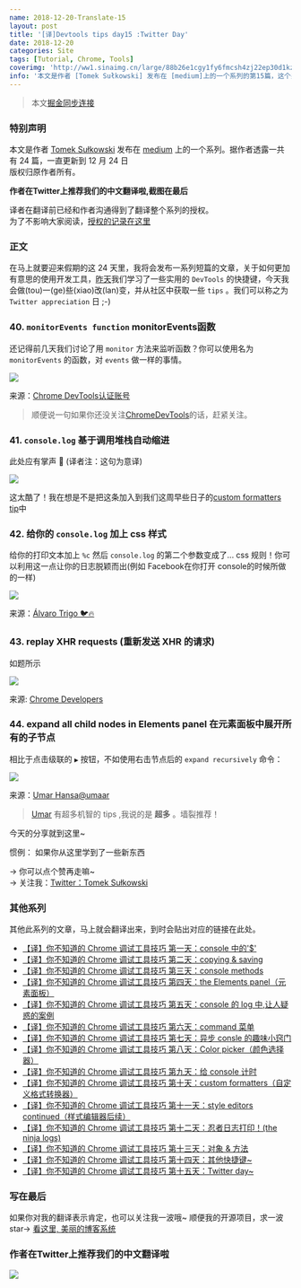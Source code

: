 ```yaml
---
name: 2018-12-20-Translate-15
layout: post
title: '[译]Devtools tips day15 :Twitter Day'
date: 2018-12-20
categories: Site
tags: [Tutorial, Chrome, Tools]
coverimg: 'http://ww1.sinaimg.cn/large/88b26e1cgy1fy6fmcsh4zj22ep30d1kz.jpg'
info: '本文是作者 [Tomek Sułkowski] 发布在 [medium]上的一个系列的第15篇，这个系列一共有24篇'
---
```


> 本文[掘金同步连接](https://juejin.im/post/5c1b09f9f265da616f6feb9e)

### 特别声明

本文是作者 [Tomek Sułkowski](https://twitter.com/sulco) 发布在 [medium](https://medium.com/@tomsu) 上的一个系列。据作者透露一共有 24 篇，一直更新到 12 月 24 日<br>
版权归原作者所有。<br>

**作者在Twitter上推荐我们的中文翻译啦,截图在最后**<br>

译者在翻译前已经和作者沟通得到了翻译整个系列的授权。<br>
为了不影响大家阅读，[授权的记录在这里](https://juejin.im/post/5c09a80151882521c81168a2)<br>

### 正文

在马上就要迎来假期的这 24 天里，我将会发布一系列短篇的文章，关于如何更加有意思的使用开发工具，[昨天](https://juejin.im/post/5c18b375f265da614e2c02e1)我们学习了一些实用的 `DevTools` 的快捷键，今天我会做(tou)一(ge)些(xiao)改(lan)变，并从社区中获取一些 `tips` 。我们可以称之为 `Twitter appreciation` 日 ;-)

### 40. `monitorEvents function` monitorEvents函数

还记得前几天我们讨论了用 `monitor` 方法来监听函数？你可以使用名为 `monitorEvents` 的函数，对 `events` 做一样的事情。

![](https://s19.aconvert.com/convert/p3r68-cdx67/ato5y-83u8n.gif)

来源：[Chrome DevTools认证账号](https://twitter.com/ChromeDevTools/status/976059868623855616?ref_src=twsrc%5Etfw%7Ctwcamp%5Etweetembed%7Ctwterm%5E976059868623855616&ref_url=https%3A%2F%2Fmedium.com%2Fmedia%2F3ae07457f9fa70b67bcdc1d5c261be09%3FpostId%3Da842fc58cbfd)

> 顺便说一句如果你还没关注[ChromeDevTools](https://twitter.com/ChromeDevTools)的话，赶紧关注。

### 41. `console.log` 基于调用堆栈自动缩进
此处应有掌声 🤯 (译者注：这句为意译)

![](http://ww1.sinaimg.cn/large/88b26e1cgy1fyd0ku77s3j20xc0irdgp.jpg)

这太酷了！我在想是不是把这条加入到我们这周早些日子的[custom formatters tip](https://juejin.im/post/5c1365a9e51d452f8e6034cb)中

### 42. 给你的 `console.log` 加上 css 样式

给你的打印文本加上 `%c` 然后 `console.log` 的第二个参数变成了... css 规则！你可以利用这一点让你的日志脱颖而出(例如 Facebook在你打开 console的时候所做的一样)

![](https://pbs.twimg.com/media/DuTufUnXcAAHcmu.jpg)

来源：[Álvaro Trigo  🐦🔥](https://twitter.com/IMAC2/status/1073244850059952128/photo/1)

### 43. replay XHR requests (重新发送 XHR 的请求)

如题所示

![](https://pbs.twimg.com/media/A98EnsOCMAA-M0D.png)

来源: [Chrome Developers](https://twitter.com/ChromiumDev/status/278946781843304448/photo/1)


### 44. expand all child nodes in Elements panel 在元素面板中展开所有的子节点

相比于点击级联的 `▶` 按钮，不如使用右击节点后的 `expand recursively` 命令：

![](https://s19.aconvert.com/convert/p3r68-cdx67/4lupm-xddu9.gif)

来源：[Umar Hansa@umaar](https://twitter.com/umaar/status/1058063456996225024)

> [Umar](https://twitter.com/umaar) 有超多机智的 tips ,我说的是 **超多** 。墙裂推荐！

今天的分享就到这里~

惯例： 如果你从这里学到了一些新东西

→ 你可以点个赞再走嘛~<br>
→ 关注我：[Twitter：Tomek Sułkowski](https://twitter.com/sulco)

### 其他系列

其他此系列的文章，马上就会翻译出来，到时会贴出对应的链接在此处。

- [【译】你不知道的 Chrome 调试工具技巧 第一天：console 中的'\$'](https://juejin.im/post/5c09a80151882521c81168a2)
- [【译】你不知道的 Chrome 调试工具技巧 第二天：copying & saving](https://juejin.im/post/5c0a0d5ff265da61117a1c75)
- [【译】你不知道的 Chrome 调试工具技巧 第三天：console methods](https://juejin.im/post/5c0a8ce6f265da6141716329)
- [【译】你不知道的 Chrome 调试工具技巧 第四天：the Elements panel（元素面板）](https://juejin.im/post/5c0d2d85f265da612061a62f)
- [【译】你不知道的 Chrome 调试工具技巧 第五天：console 的 log 中,让人疑惑的案例](https://juejin.im/post/5c0edc31f265da611c26d08a)
- [【译】你不知道的 Chrome 调试工具技巧 第六天：command 菜单](https://juejin.im/post/5c0ee12551882545e24ef291)
- [【译】你不知道的 Chrome 调试工具技巧 第七天：异步 consle 的趣味小窍门](https://juejin.im/post/5c0fdfc46fb9a049b13e0d82)
- [【译】你不知道的 Chrome 调试工具技巧 第八天：Color picker（颜色选择器）](https://juejin.im/post/5c10d9d1f265da6118019028)
- [【译】你不知道的 Chrome 调试工具技巧 第九天：给 console 计时](https://juejin.im/post/5c11809ef265da61141c76f1)
- [【译】你不知道的 Chrome 调试工具技巧 第十天：custom formatters（自定义格式转换器）](https://juejin.im/post/5c1365a9e51d452f8e6034cb)
- [【译】你不知道的 Chrome 调试工具技巧 第十一天：style editors continued（样式编辑器后续）](https://juejin.im/post/5c137ac3f265da617974b675)
- [【译】你不知道的 Chrome 调试工具技巧 第十二天：忍者日志打印！(the ninja logs)](https://juejin.im/post/5c16d943518825566d2365f3)
- [【译】你不知道的 Chrome 调试工具技巧 第十三天：对象 & 方法](https://juejin.im/post/5c18b2d66fb9a049d235fc82)
- [【译】你不知道的 Chrome 调试工具技巧 第十四天：其他快捷键~](https://juejin.im/post/5c18b375f265da614e2c02e1)
- [【译】你不知道的 Chrome 调试工具技巧 第十五天：Twitter day~](https://juejin.im/post/5c1b09f9f265da616f6feb9e)

### 写在最后

如果你对我的翻译表示肯定，也可以关注我一波哦~
顺便我的开源项目，求一波 star→ [看这里, 美丽的博客系统](https://github.com/DendiSe7enGitHub/vue-blog-generater)

### 作者在Twitter上推荐我们的中文翻译啦

![](https://user-gold-cdn.xitu.io/2018/12/13/167a5ae8a72ac531?imageView2/2/w/800/q/100)

